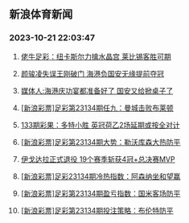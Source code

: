 ## 新浪体育新闻 
### 2023-10-21 22:03:47

1. [佬牛足彩：纽卡斯尔力擒水晶宫 莱比锡客胜可期](https://sports.sina.com.cn/l/2023-10-21/doc-imzrvqmp9639638.shtml)

2. [颜骏凌失误王刚破门 海港负国安无缘提前夺冠](https://sports.sina.com.cn/china/j/2023-10-20/doc-imzrunye5549670.shtml)

3. [媒体人:海港庆功宴都准备好了 国安又给掀桌子了](https://sports.sina.com.cn/china/j/2023-10-20/doc-imzrunyc6958769.shtml)

4. [[新浪彩票]足彩第23134期任九：曼城击败布莱顿](https://sports.sina.com.cn/l/2023-10-21/doc-imzrvkct6521325.shtml)

5. [133期彩果：多特小胜 英冠荷乙2场延期或按全对计](https://sports.sina.com.cn/l/2023-10-21/doc-imzrvkcr0077828.shtml)

6. [[新浪彩票]足彩第23134期大势：勒沃库森大热防平](https://sports.sina.com.cn/l/2023-10-21/doc-imzrvkcr9743053.shtml)

7. [伊戈达拉正式退役 19个赛季斩获4冠+总决赛MVP](https://sports.sina.com.cn/basketball/nba/2023-10-20/doc-imzrunye5556475.shtml)

8. [[新浪彩票]足彩23134期冷热指数：阿森纳坐和望赢](https://sports.sina.com.cn/l/2023-10-21/doc-imzrvkct6521431.shtml)

9. [[新浪彩票]足彩第23134期盈亏指数：国米客场防平](https://sports.sina.com.cn/l/2023-10-21/doc-imzrvkcr9744978.shtml)

10. [[新浪彩票]足彩第23134期投注策略：布伦特防平](https://sports.sina.com.cn/l/2023-10-21/doc-imzrvkcu5090061.shtml)

